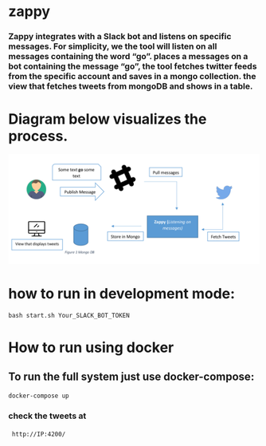 # zappy

### Zappy integrates with a Slack bot and listens on specific messages. For simplicity, we the tool will listen on all messages containing the word “go”. places a messages on a bot containing the message “go”, the tool fetches twitter feeds from the specific account and saves in a mongo collection. the view that fetches tweets from mongoDB and shows in a table.

# Diagram below visualizes the process.

![Image description](zappy.png)

# how to run in development mode:
 ```
 bash start.sh Your_SLACK_BOT_TOKEN
 ```

# How to run using docker 
## To run the full system just use docker-compose:

``` 
docker-compose up 
```

### check the tweets at 
``` http://IP:4200/```
